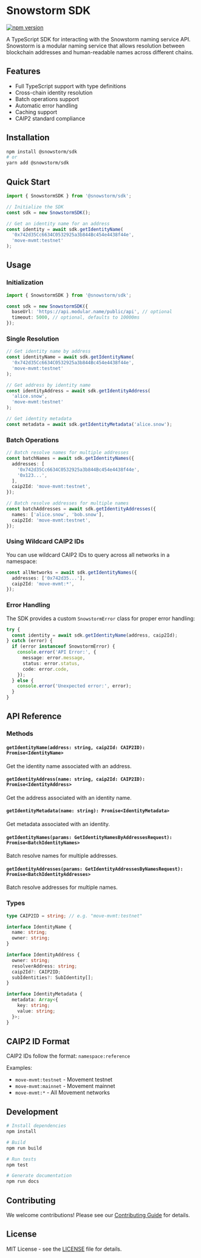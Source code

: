 # Snowstorm SDK

[![npm version](https://img.shields.io/npm/v/@snowballmoney/mns-sdk.svg)](https://www.npmjs.com/package/@snowballmoney/mns-sdk)

A TypeScript SDK for interacting with the Snowstorm naming service API. Snowstorm is a modular naming service that allows resolution between blockchain addresses and human-readable names across different chains.

## Features

- Full TypeScript support with type definitions
- Cross-chain identity resolution
- Batch operations support
- Automatic error handling
- Caching support
- CAIP2 standard compliance

## Installation

```bash
npm install @snowstorm/sdk
# or
yarn add @snowstorm/sdk
```

## Quick Start

```typescript
import { SnowstormSDK } from '@snowstorm/sdk';

// Initialize the SDK
const sdk = new SnowstormSDK();

// Get an identity name for an address
const identity = await sdk.getIdentityName(
  '0x742d35Cc6634C0532925a3b844Bc454e4438f44e',
  'move-mvmt:testnet'
);
```

## Usage

### Initialization

```typescript
import { SnowstormSDK } from '@snowstorm/sdk';

const sdk = new SnowstormSDK({
  baseUrl: 'https://api.modular.name/public/api', // optional
  timeout: 5000, // optional, defaults to 10000ms
});
```

### Single Resolution

```typescript
// Get identity name by address
const identityName = await sdk.getIdentityName(
  '0x742d35Cc6634C0532925a3b844Bc454e4438f44e',
  'move-mvmt:testnet'
);

// Get address by identity name
const identityAddress = await sdk.getIdentityAddress(
  'alice.snow',
  'move-mvmt:testnet'
);

// Get identity metadata
const metadata = await sdk.getIdentityMetadata('alice.snow');
```

### Batch Operations

```typescript
// Batch resolve names for multiple addresses
const batchNames = await sdk.getIdentityNames({
  addresses: [
    '0x742d35Cc6634C0532925a3b844Bc454e4438f44e',
    '0x123...',
  ],
  caip2Id: 'move-mvmt:testnet',
});

// Batch resolve addresses for multiple names
const batchAddresses = await sdk.getIdentityAddresses({
  names: ['alice.snow', 'bob.snow'],
  caip2Id: 'move-mvmt:testnet',
});
```

### Using Wildcard CAIP2 IDs

You can use wildcard CAIP2 IDs to query across all networks in a namespace:

```typescript
const allNetworks = await sdk.getIdentityNames({
  addresses: ['0x742d35...'],
  caip2Id: 'move-mvmt:*',
});
```

### Error Handling

The SDK provides a custom `SnowstormError` class for proper error handling:

```typescript
try {
  const identity = await sdk.getIdentityName(address, caip2Id);
} catch (error) {
  if (error instanceof SnowstormError) {
    console.error('API Error:', {
      message: error.message,
      status: error.status,
      code: error.code,
    });
  } else {
    console.error('Unexpected error:', error);
  }
}
```

## API Reference

### Methods

#### `getIdentityName(address: string, caip2Id: CAIP2ID): Promise<IdentityName>`
Get the identity name associated with an address.

#### `getIdentityAddress(name: string, caip2Id: CAIP2ID): Promise<IdentityAddress>`
Get the address associated with an identity name.

#### `getIdentityMetadata(name: string): Promise<IdentityMetadata>`
Get metadata associated with an identity.

#### `getIdentityNames(params: GetIdentityNamesByAddressesRequest): Promise<BatchIdentityNames>`
Batch resolve names for multiple addresses.

#### `getIdentityAddresses(params: GetIdentityAddressesByNamesRequest): Promise<BatchIdentityAddresses>`
Batch resolve addresses for multiple names.

### Types

```typescript
type CAIP2ID = string; // e.g. "move-mvmt:testnet"

interface IdentityName {
  name: string;
  owner: string;
}

interface IdentityAddress {
  owner: string;
  resolverAddress: string;
  caip2Id?: CAIP2ID;
  subIdentities?: SubIdentity[];
}

interface IdentityMetadata {
  metadata: Array<{
    key: string;
    value: string;
  }>;
}
```

## CAIP2 ID Format

CAIP2 IDs follow the format: `namespace:reference`

Examples:
- `move-mvmt:testnet` - Movement testnet
- `move-mvmt:mainnet` - Movement mainnet
- `move-mvmt:*` - All Movement networks

## Development

```bash
# Install dependencies
npm install

# Build
npm run build

# Run tests
npm test

# Generate documentation
npm run docs
```

## Contributing

We welcome contributions! Please see our [Contributing Guide](CONTRIBUTING.md) for details.

## License

MIT License - see the [LICENSE](LICENSE) file for details.